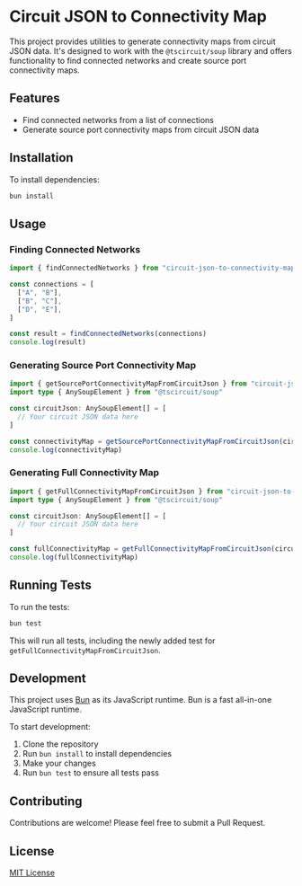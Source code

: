 # Circuit JSON to Connectivity Map

This project provides utilities to generate connectivity maps from circuit JSON data. It's designed to work with the `@tscircuit/soup` library and offers functionality to find connected networks and create source port connectivity maps.

## Features

- Find connected networks from a list of connections
- Generate source port connectivity maps from circuit JSON data

## Installation

To install dependencies:

```bash
bun install
```

## Usage

### Finding Connected Networks

```typescript
import { findConnectedNetworks } from "circuit-json-to-connectivity-map"

const connections = [
  ["A", "B"],
  ["B", "C"],
  ["D", "E"],
]

const result = findConnectedNetworks(connections)
console.log(result)
```

### Generating Source Port Connectivity Map

```typescript
import { getSourcePortConnectivityMapFromCircuitJson } from "circuit-json-to-connectivity-map"
import type { AnySoupElement } from "@tscircuit/soup"

const circuitJson: AnySoupElement[] = [
  // Your circuit JSON data here
]

const connectivityMap = getSourcePortConnectivityMapFromCircuitJson(circuitJson)
console.log(connectivityMap)
```

### Generating Full Connectivity Map

```typescript
import { getFullConnectivityMapFromCircuitJson } from "circuit-json-to-connectivity-map"
import type { AnySoupElement } from "@tscircuit/soup"

const circuitJson: AnySoupElement[] = [
  // Your circuit JSON data here
]

const fullConnectivityMap = getFullConnectivityMapFromCircuitJson(circuitJson)
console.log(fullConnectivityMap)
```

## Running Tests

To run the tests:

```bash
bun test
```

This will run all tests, including the newly added test for `getFullConnectivityMapFromCircuitJson`.

## Development

This project uses [Bun](https://bun.sh) as its JavaScript runtime. Bun is a fast all-in-one JavaScript runtime.

To start development:

1. Clone the repository
2. Run `bun install` to install dependencies
3. Make your changes
4. Run `bun test` to ensure all tests pass

## Contributing

Contributions are welcome! Please feel free to submit a Pull Request.

## License

[MIT License](LICENSE)
